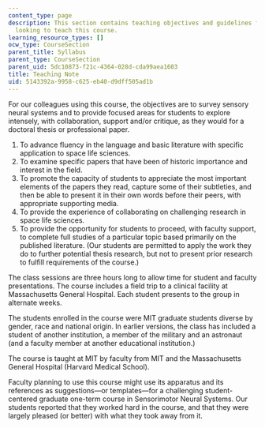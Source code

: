 ```yaml
---
content_type: page
description: This section contains teaching objectives and guidelines for instructors
  looking to teach this course.
learning_resource_types: []
ocw_type: CourseSection
parent_title: Syllabus
parent_type: CourseSection
parent_uid: 5dc10873-f21c-4364-028d-cda99aea1603
title: Teaching Note
uid: 5143392a-9958-c625-eb40-d9dff505ad1b
---
```


For our colleagues using this course, the objectives are to survey sensory neural systems and to provide focused areas for students to explore intensely, with collaboration, support and/or critique, as they would for a doctoral thesis or professional paper.

1.  To advance fluency in the language and basic literature with specific application to space life sciences.
2.  To examine specific papers that have been of historic importance and interest in the field.
3.  To promote the capacity of students to appreciate the most important elements of the papers they read, capture some of their subtleties, and then be able to present it in their own words before their peers, with appropriate supporting media.
4.  To provide the experience of collaborating on challenging research in space life sciences.
5.  To provide the opportunity for students to proceed, with faculty support, to complete full studies of a particular topic based primarily on the published literature. (Our students are permitted to apply the work they do to further potential thesis research, but not to present prior research to fulfill requirements of the course.)

The class sessions are three hours long to allow time for student and faculty presentations. The course includes a field trip to a clinical facility at Massachusetts General Hospital. Each student presents to the group in alternate weeks.

The students enrolled in the course were MIT graduate students diverse by gender, race and national origin. In earlier versions, the class has included a student of another institution, a member of the military and an astronaut (and a faculty member at another educational institution.)

The course is taught at MIT by faculty from MIT and the Massachusetts General Hospital (Harvard Medical School).

Faculty planning to use this course might use its apparatus and its references as suggestions—or templates—for a challenging student-centered graduate one-term course in Sensorimotor Neural Systems. Our students reported that they worked hard in the course, and that they were largely pleased (or better) with what they took away from it.